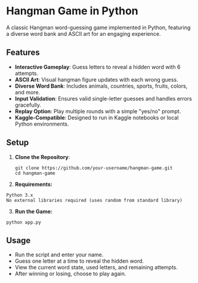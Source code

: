 # Hangman Game in Python

A classic Hangman word-guessing game implemented in Python, featuring a diverse word bank and ASCII art for an engaging experience.

## Features
- **Interactive Gameplay**: Guess letters to reveal a hidden word with 6 attempts.
- **ASCII Art**: Visual hangman figure updates with each wrong guess.
- **Diverse Word Bank**: Includes animals, countries, sports, fruits, colors, and more.
- **Input Validation**: Ensures valid single-letter guesses and handles errors gracefully.
- **Replay Option**: Play multiple rounds with a simple "yes/no" prompt.
- **Kaggle-Compatible**: Designed to run in Kaggle notebooks or local Python environments.

## Setup
1. **Clone the Repository**:
   ```
   git clone https://github.com/your-username/hangman-game.git
   cd hangman-game
   ```
2. **Requirements:**
```
Python 3.x
No external libraries required (uses random from standard library)
```
3. **Run the Game:**
```
python app.py
```

## Usage
- Run the script and enter your name.
- Guess one letter at a time to reveal the hidden word.
- View the current word state, used letters, and remaining attempts.
- After winning or losing, choose to play again.

